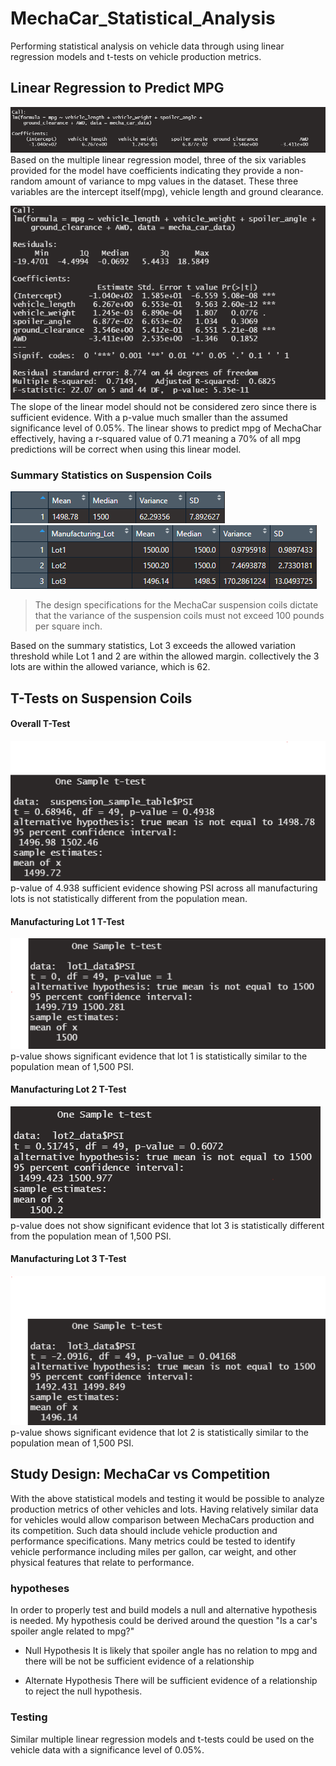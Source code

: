 # MechaCar_Statistical_Analysis
Performing statistical analysis on vehicle data through using linear regression models and t-tests on vehicle production metrics. 


## Linear Regression to Predict MPG

![linear](https://github.com/DonnieData/MechaCar_Statistical_Analysis/blob/main/img/multiple_regression_co.png)<br>
Based on the multiple linear regression model, three of the six variables provided for the model have coefficients indicating they provide a non-random amount of variance to mpg values in the dataset. These three variables are the intercept itself(mpg), vehicle length and ground clearance. 

![summary](https://github.com/DonnieData/MechaCar_Statistical_Analysis/blob/main/img/multiple_regression_summary.png)<br>
The slope of the linear model should not be considered zero since there is sufficient evidence. With a p-value much smaller than the assumed significance level of 0.05%.
The linear shows to predict mpg of MechaChar effectively, having a r-squared value of 0.71 meaning a 70% of all mpg predictions will be correct when using this linear model. 


### Summary Statistics on Suspension Coils 
![lot](https://github.com/DonnieData/MechaCar_Statistical_Analysis/blob/main/img/lot_summary.png)
![subset](https://github.com/DonnieData/MechaCar_Statistical_Analysis/blob/main/img/subset_summary.png)


> The design specifications for the MechaCar suspension coils dictate that the variance of the suspension coils must not exceed 100 pounds per square inch.

Based on the summary statistics, Lot 3 exceeds the allowed variation threshold while Lot 1 and 2 are within the allowed margin. collectively the 3 lots are within the allowed variance, which is 62.

## T-Tests on Suspension Coils

#### Overall T-Test 
![overall](https://github.com/DonnieData/MechaCar_Statistical_Analysis/blob/main/img/overall_test_t.png)<br>
p-value of 4.938 sufficient evidence showing PSI across all manufacturing lots is not statistically different from the population mean.

#### Manufacturing Lot 1 T-Test 
![lot1](https://github.com/DonnieData/MechaCar_Statistical_Analysis/blob/main/img/lot_1_test.png)<br>
p-value shows significant evidence that lot 1 is statistically similar to the population mean of 1,500 PSI.

#### Manufacturing Lot 2 T-Test 
![lot2](https://github.com/DonnieData/MechaCar_Statistical_Analysis/blob/main/img/lot_2_test.png)<br>
p-value does not show significant evidence that lot 3 is statistically different from the population mean of 1,500 PSI.

#### Manufacturing Lot 3 T-Test 
![lot3](https://github.com/DonnieData/MechaCar_Statistical_Analysis/blob/main/img/lot_3_test.png)<br>
p-value shows significant evidence that lot 2 is statistically similar to the population mean of 1,500 PSI.

## Study Design: MechaCar vs Competition

With the above statistical models and testing it would be possible to analyze production metrics of other vehicles and lots. 
Having relatively similar data for vehicles would allow comparison between MechaCars production and its competition. 
Such data should include vehicle production and performance specifications.
Many metrics could be tested to identify vehicle performance including miles per gallon, car weight, and other physical features that relate to performance. 

### hypotheses 
In order to properly test and build models a null and alternative hypothesis is needed. My hypothesis could be derived around the question "Is a car's spoiler angle related to mpg?" 

- Null Hypothesis 
  It is likely that spoiler angle has no relation to mpg and there will be not be sufficient evidence of a relationship 
  
- Alternate Hypothesis 
  There will be sufficient evidence of a relationship to reject the null hypothesis.

### Testing 
Similar multiple linear regression models and t-tests could be used on the vehicle data with a significance level of 0.05%.



